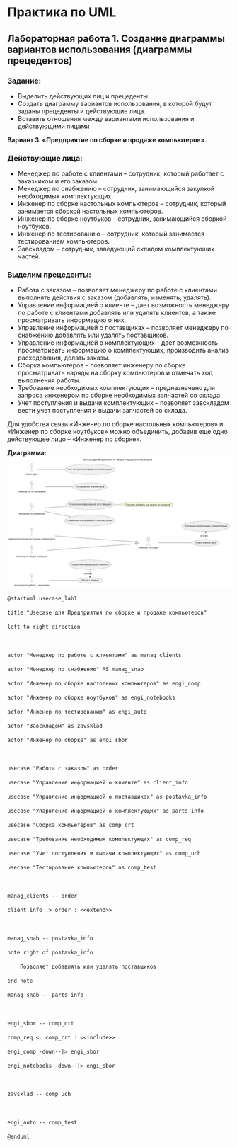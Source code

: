 # Практика по UML

## Лабораторная работа 1. Создание диаграммы вариантов использования (диаграммы прецедентов)

### Задание:
- Выделить действующих лиц и прецеденты. 
- Создать диаграмму вариантов использования, в которой будут заданы прецеденты и действующие лица.  
- Вставить отношения между вариантами использования и действующими лицами

**Вариант 3. «Предприятие по сборке и продаже компьютеров».**

### Действующие лица:

- Менеджер по работе с клиентами – сотрудник, который работает с заказчиком и его заказом. 
- Менеджер по снабжению – сотрудник, занимающийся закупкой необходимых комплектующих. 
- Инженер по сборке настольных компьютеров – сотрудник, который занимается сборкой настольных компьютеров. 
- Инженер по сборке ноутбуков – сотрудник, занимающийся сборкой ноутбуков. 
- Инженер по тестированию – сотрудник, который занимается тестированием компьютеров. 
- Завскладом – сотрудник, заведующий складом комплектующих частей.

### Выделим прецеденты:
- Работа с заказом – позволяет менеджеру по работе с клиентами выполнять действия с заказом (добавлять, изменять, удалять). 
- Управление информацией о клиенте – дает возможность менеджеру по работе с клиентами добавлять или удалять клиентов, а также просматривать информацию о них. 
- Управление информацией о поставщиках – позволяет менеджеру по снабжению добавлять или удалять поставщиков. 
- Управление информацией о комплектующих – дает возможность просматривать информацию о комплектующих, производить анализ расходования, делать заказы. 
- Сборка компьютеров – позволяет инженеру по сборке просматривать наряды на сборку компьютеров и отмечать ход выполнения работы. 
- Требование необходимых комплектующих – предназначено для запроса инженером по сборке необходимых запчастей со склада.
- Учет поступления и выдачи комплектующих – позволяет завскладом вести учет поступления и выдачи запчастей со склада.

Для удобства связи «Инженер по сборке настольных компьютеров» и «Инженер по сборке ноутбуков» можно объединить, добавив еще одно действующее лицо – «Инженер по сборке».

**Диаграмма:**
![](Photos/1_usecase.png)

```plantumlcode
@startuml usecase_lab1

title "Usecase для Предприятия по сборке и продаже компьютеров"

left to right direction

  

actor "Менеджер по работе с клиентами" as manag_clients

actor "Менеджер по снабжению" AS manag_snab

actor "Инженер по сборке настольных компьютеров" as engi_comp

actor "Инженер по сборке ноутбуков" as engi_notebooks

actor "Инженер по тестированию" as engi_auto

actor "Завскладом" as zavsklad

actor "Инженер по сборке" as engi_sbor

  

usecase "Работа с заказом" as order

usecase "Управление информацией о клиенте" as client_info

usecase "Управление информацией о поставщиках" as postavka_info

usecase "Упарвление информацией о комплектующих" as parts_info

usecase "Сборка компьютеров" as comp_crt

usecase "Требование необходимых комплектующих" as comp_req

usecase "Учет поступления и выдачи комплектующих" as comp_uch

usecase "Тестирование компьютеров" as comp_test

  

manag_clients -- order

client_info .> order : <<extend>>

  

manag_snab -- postavka_info

note right of postavka_info

    Позволяет добавлять или удалять поставщиков

end note

manag_snab -- parts_info

  

engi_sbor -- comp_crt

comp_req <. comp_crt : <<include>>

engi_comp -down--|> engi_sbor

engi_notebooks -down--|> engi_sbor

  

zavsklad -- comp_uch

  

engi_auto -- comp_test

@enduml
```

